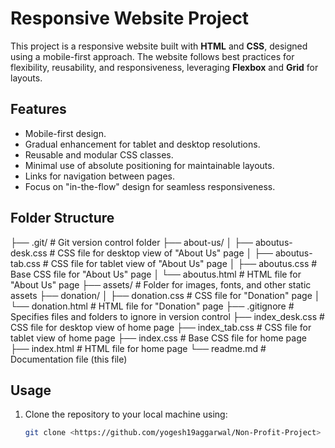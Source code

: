# Responsive Website Project

This project is a responsive website built with **HTML** and **CSS**, designed using a mobile-first approach. The website follows best practices for flexibility, reusability, and responsiveness, leveraging **Flexbox** and **Grid** for layouts.

## Features

- Mobile-first design.
- Gradual enhancement for tablet and desktop resolutions.
- Reusable and modular CSS classes.
- Minimal use of absolute positioning for maintainable layouts.
- Links for navigation between pages.
- Focus on "in-the-flow" design for seamless responsiveness.

## Folder Structure

├── .git/ # Git version control folder
├── about-us/
│ ├── aboutus-desk.css # CSS file for desktop view of "About Us" page
│ ├── aboutus-tab.css # CSS file for tablet view of "About Us" page
│ ├── aboutus.css # Base CSS file for "About Us" page
│ └── aboutus.html # HTML file for "About Us" page
├── assets/ # Folder for images, fonts, and other static assets
├── donation/
│ ├── donation.css # CSS file for "Donation" page
│ └── donation.html # HTML file for "Donation" page
├── .gitignore # Specifies files and folders to ignore in version control
├── index_desk.css # CSS file for desktop view of home page
├── index_tab.css # CSS file for tablet view of home page
├── index.css # Base CSS file for home page
├── index.html # HTML file for home page
└── readme.md # Documentation file (this file)

## Usage

1. Clone the repository to your local machine using:
   ```bash
   git clone <https://github.com/yogesh19aggarwal/Non-Profit-Project>
   ```
